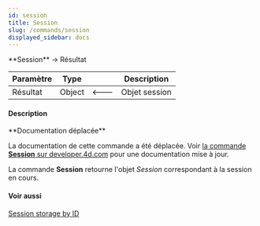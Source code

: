 ```yaml
---
id: session
title: Session
slug: /commands/session
displayed_sidebar: docs
---
```


<!--REF #_command_.Session.Syntax-->**Session**  -> Résultat<!-- END REF-->
<!--REF #_command_.Session.Params-->
| Paramètre | Type |  | Description |
| --- | --- | --- | --- |
| Résultat | Object | &#x1F850; | Objet session |

<!-- END REF-->

#### Description 

<!--REF #_command_.Session.Summary-->**Documentation déplacée**

La documentation de cette commande a été déplacée.<!-- END REF--> Voir [la commande **Session** sur developer.4d.com](https://developer.4d.com/docs/fr/API/SessionClass/#session) pour une documentation mise à jour.

La commande **Session** retourne l'objet *Session* correspondant à la session en cours. 

#### Voir aussi 

  
  
[Session storage by ID](session-storage-by-id.md)  